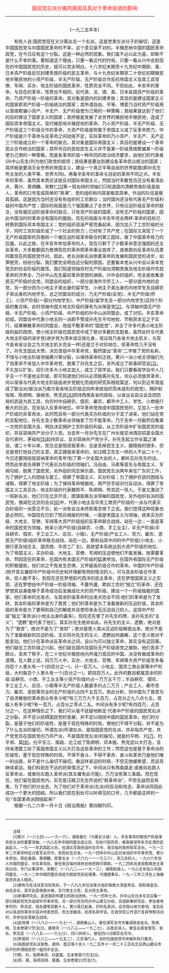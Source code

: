 <center><FONT style="FONT-SIZE: 12pt" COLOR="#FF6666"><B>国民党右派分离的原因及其对于革命前途的影响</B></center></FONT>
<HR color="#EE9B73" size="1" width="94%">
<BR>
<center>(一九二五年冬)</center>
<BR>
　　有些人说:国民党现在又分离出去一个右派，这是党里左派分子的操切，这是中国国民党与中国国民革命的不幸。这个意见是不对的。半殖民地中国的国民革命政党，在今日应有这个分裂。这是一种必然的现象。我们虽不必以此为喜，却断不是什么不幸的事。要知道这个理由，只要一看近代的时局，只要一看从兴中会到现在的中国国民党的历史，就可以完全明白。十八世纪末期至十九世纪中期欧、美、日本资产阶级反抗封建贵族阶级的民主革命，与十九世纪末期至二十世纪初期殖民地半殖民地的小资产阶级、半无产阶级、无产阶级合作反抗帝国主义及其工具官僚、军阀、买办、地主阶级的国民革命，性质完全不同。不但如此，辛亥年的革命，与现在的革命，性质也不相同。前代英、法、德、美、日本各国资产阶级的革命，乃资产阶级一阶级的革命。其对象是国内的封建贵族；其目的是建设国家主义的国家即资产阶级一阶级统治的国家；其所谓自由、平等、博爱乃当时资产阶级用以笼络欺骗小资产、半无产、无产阶级使为己用的一种策略；其结果是达到了他们的目的建设了国家主义的国家；其终极是发展了全世界的殖民地半殖民地，造成了国际资本帝国主义。现代殖民地半殖民地的革命，乃小资产阶级、半无产阶级、无产阶级这三个阶级合作的革命，大资产阶级是附属于帝国主义成了反革命势力，中产阶级是介于革命与反革命之间动摇不定，实际革命的乃小资产、半无产、无产这三个阶级成立的一个革命的联合。其对象是国际帝国主义；其目的是建设一个革命民众合作统治的国家；其所号召的民权民生主义并不是某一阶级笼络欺骗某一阶级使为己用的一种策略，而是各革命阶级一种共同的政治经济要求，由他们的代表者(孙中山先生)列为他们政党的纲领；其结果是要达到建设各革命民众统治的国家；其终极是要消灭全世界的帝国主义，建设一个真正平等自由的世界联盟(即孙先生所主张的人类平等、世界大同)。再看辛亥年的革命与目前的革命不同之点。辛亥年的革命，虽然其本质应该是反对国际帝国主义，然因当时多数党员还没有看清此点，黄兴、章炳麟、宋教仁<a href="#tail">[1]</a>等一班右倾的领袖们只知道国内清朝贵族阶级是敌人，革命的口号变成简单的“排满”，党的组织和内容是极其简单，作战的队伍是极其孤弱。这是因为当时还没有有组织的工农群众；当时国内还没有代表无产阶级利益的中国共产党；国际的局面是几个强国霸占了全世界，只有压迫阶级反革命的联合，没有被压迫阶级革命的联合，只有资产阶级的国家，没有无产阶级的国家，因此中国当时的革命没有国际的援助。现在的局面与辛亥年完全两样:革命的目标已转换到国际资本帝国主义；党的组织逐渐严密完备起来，因为加入了工农阶级的分子，同时工农阶级形成了一个社会的势力；已经有了共产党；在国际又突现了一个无产阶级国家的苏俄和一个被压迫阶级革命联合的第三国际，做了中国革命有力的后援。以此之故，在辛亥年参加革命的人，现在只剩下了少数革命意志强固的还主张革命，大多数都因为畏惧现在的革命把革命事业放弃了，或者跑向反革命队伍里同着现在的国民党作对。因此，老右派新右派依着革命的发展和国民党的进步，如笋脱壳，纷纷分裂。我们要完全明白这分裂的原因，还要看本党从兴中会以来本党党员的社会阶级的属性。我们知道领袖农村无产阶级向清朝贵族及地主阶级作农民革命的洪秀全，乃孙中山先生最初革命思想的渊泉。兴中会的组织，完全是收集游民无产阶级的会党。同盟会的组织，一部分是海外华侨工人，一部分是内地的会党，另一部分则为小地主子弟出身的留学生、小地主子弟出身的内地学生及自耕农子弟出身的内地学生，总之同盟会的成分，乃无产阶级(会党)、半无产阶级(侨工)、小资产阶级(一部分内地学生)、中产阶级(留学生及一部分内地学生)这四个阶级的集合体。此时领袖中国大地主阶级的康有为派保皇党<a href="#tail">[2]</a>，与领袖中国无产阶级、半无产阶级、小资产阶级、中产阶级的孙中山派同盟会，成了对抗。辛亥革命初成，同盟会中代表小地主的一派即不赞成孙先生平均地权、节制资本见之于实行，结果解散革命的同盟会，改组不敢革命的“国民党”，并合了许多代表小地主阶级利益的政团，使小地主阶级在国民党中成了绝对多数的支配者。虽然此时与代表大地主阶级的进步党(进步党为清末谘议局化身，谘议局乃各省大地主机关，与现今各省省议会之为大地主机关完全一样)还是立于对抗地位，但革命性几乎没有了。孙先生因此大愤，决志改组中华革命党，毅然提出“革命”二字做了党的名称，不惜与小地主阶级领袖黄兴等分裂，以保持革命的正统。黄兴一派小地主领袖们为了怕革命不肯加入中华革命党，脱离了孙先生之后，另外成立了欧事研究会<a href="#tail">[3]</a>。不久加以扩张，招引许多大小地主加入，成立了政学会。我们只要看政学会中人几乎无一个不是地主阶级，即可知道他们何以必须脱离孙先生，何以必须放弃革命，何以渐渐与代表大地主阶级由进步党蜕化而成的研究系相视莫逆，何以到近年竟组成了联治派(联治派乃南方各省地主阶级近四年来欲组织而未成形的政党)，拥护赵恒惕、陈炯明、唐继尧、熊克武<a href="#tail">[4]</a>把持西南各省的政权，以省议会县议会及团防局的武装为其工具，向农村中自耕农、佃农、雇农，都市中工人、学生、小商施行极大的压迫，完全站入反革命地位。中华革命党改成中国国民党时，又加入一批中产阶级的非革命派，此时而且有一部分代表买办阶级的分子混了进来，他们站在党的支配地位，孙先生及少数革命派领袖拿了仍不能革命。乃于去年一月毅然召集第一次党的全国大会，明白决定拥护工农阶级的利益，从工农阶级中扩张国民党的组织，并且容纳共产派分子入党。当去年一月孙先生在广州长堤亚洲酒店招宴全国大会代表时，茅祖权<a href="#tail">[5]</a>起持异议，反对容纳共产党分子。孙先生起立作长篇之演说，谓二十年以来，党员总是阻挠我革命，总是丢掉民生主义，跟随我的很多，但总是想打他自己的主意，真正跟我来革命的，如汪精卫先生一样的人不出二十个，今日还要阻挠我容纳革命的青年!到了第一次全国大会的人，都听见孙先生的话。然而此举首先得罪了代表买办阶级的领袖们，冯自由、马素等首先与帝国主义、军阀勾结，脱离了国民党，另外组织同志俱乐部。国民党左派两年来在广东的工作，为了拥护工人的团结与罢工，得罪了帝国主义、买办阶级；为了拥护农民的团结与减租，得罪了地主阶级；为了保持革命根据地，用严厉手段对付反动派，得罪了帝国主义工具买办、地主阶级的代表魏邦平、陈炯明、熊克武一班人。于是又激动了一班新右派，他们已在北京开会，图谋脱离左派领袖的国民党，另外组织右派的国民党。惟闻在北京的会议<a href="#tail">[6]</a>中，代表小地主及华资工商资产阶级的一派与代表买办阶级的一派意见不合，前一派有会议未终即离京南下之说。我们觉得这种现象也是必然的。中国现在已到了短兵相接的时候，一面是帝国主义为领袖，统率买办阶级、大地主、官僚、军阀等大资产阶级组织反革命联合战线，站在一边；一面是革命的国民党为领袖，统率小资产阶级(自耕农、小商、手工业主)，半无产阶级(半自耕农、佃农、手工业工人、店员、小贩)，无产阶级(产业工人、苦力、雇农、游民无产阶级)组织革命联合战线，站在一边。那些站其中间的中产阶级(小地主、小银行家及钱庄主、国货商、华资工厂主)，其欲望本系欲达到大资产阶级的地位，为了帝国主义、买办阶级、大地主、官僚、军阀的压迫使他们不能发展，故需要革命。然因现在的革命，在国内有本国无产阶级的猛勇参加，在国外有国际无产阶级的积极援助，他们对之不免发生恐惧，又怀疑各阶级合作的革命。中国的中产阶级(除开其左翼即中产阶级中历史和环境都有特别情况的人，可与其余阶级合作革命，但人数不多)，到现在还在梦想前代西洋的民主革命，还在梦想国家主义之实现，还在梦想由中产阶级一阶级领袖、不要外援、欺抑工农的“独立”的革命，还在梦想其自身能够于革命成功后发展成壮大的资产阶级，建设一个一阶级独裁的国家。他们革命的出发点，与其余阶级革命的出发点完全不同:他们的革命是为了发财，其余阶级的革命是为了救苦；他们的革命是为了准备做新的压迫阶级，其余阶级的革命是为了要得到自己的解放并且使将来永无压迫自己的人。这班中产阶级“独立”革命派(小地主出身的最多)，现在还在冒了孙先生的牌，说孙先生的“主义”、“遗教”是代表了他们。其实孙先生绝非如此。孙先生的主义、遗教，绝对是为了“救苦”，绝对不是为了“发财”；绝对是使人类从压迫阶级解放出来，绝对不是为了准备做新的压迫阶级。无论将孙先生的主义、遗教如何曲解，这个意义绝对不能变动。他们介在革命派反革命派之间，自以为可以独立革命，其实没有这回事。他们疑忌工农阶级之兴起，他们疑忌国内及国际无产阶级政党之援助，他们丢弃了群众，丢弃了帮手，在二十世纪半殖民地内外强力高压的中国，决没有做成革命的道理。在人数上说，四万万人中，买办、大地主、官僚、军阀等大资产阶级至多每四百个人里头有一个(四百分之一)，计一百万人。小地主、国货工商业家等中产阶级，大约每百个人里头有一个(百分之一)，即四百万人。此外的数目都属其余的阶级:自耕农、小商、手工业主等小资产阶级约占一万万五千万；半自耕农、佃农、手工业工人、店员、小贩等半无产阶级人数最多约占二万万；产业工人、都市苦力、雇农、游民等完全的无产阶级约占四千五百万。依此分析，则中国为了救苦为了自求解放的革命民众有多少呢?有三万万九千五百万，占百分之九八点七五。其敌人有多少呢?有一百万，占百分之零点二五。中间派有多少呢?有四百万，占百分之一。在这种情形之下，我们可以毫不犹疑地断定:代表中产阶级的国民党右派之分裂，并不足以妨碍国民党的发展，并不足以阻挠中国的国民革命。他们的分裂，是基于他们的阶级性，是基于现在特殊的时局，使他们不得不分裂，并不是为了什么左派的操切。所谓左派(所谓左派，是指国民党的左派，并非指共产党，共产党党员在国民党内乃共产派，不是国民党左派)的操切，就是扫平杨、刘<a href="#tail">[7]</a>，扫平郑、莫<a href="#tail">[8]</a>，扫平东江、南路、北江给了陈炯明、邓本殷、熊克武以大打击，坚持省港罢工给了英国帝国主义以大打击这些革命的工作；然而这也是基于革命派的阶级性，基于现在特殊的时局，不得不奋斗，不得不革命，奋斗和革命乃是他们唯一的出路，并不是什么操切不操切。像这样紧迫的时局，不但无弛缓希望，而且将继续紧迫。我们料到在不远的将来情况之下，中间派只有两条路走:或者向右跑入反革命派，或者向左跑入革命派(其左翼有此可能)，万万没有第三条路。而在现在，他们留在国民党内，实在是汪精卫先生所说的“假革命派”，不但无益而且有害。为了他们的分出去，为了他们对于革命派(左派)的反动和攻击，革命派将因此成功一个更大的团结。所以我们现在到处可以听得见的口号，几乎都是这样的一句:“全国革命派团结起来!”
<BR>
　　根据一九二六年一月十日《政治周报》第四期刊印。
<BR>
　　<hr><a name="tail"></a>    <FONT style="FONT-SIZE: 9pt">
<BR>
　　注释
<BR>
　　[1]黄兴（一八七四——一九一六），湖南善化（今属长沙县）人。辛亥革命时期资产阶级革命民主派的重要领袖。一九○五年中国同盟会成立后，任执行部庶务，曾直接领导多次反清的武装起义。一九一一年武昌起义后，任湖北军政府战时总司令、南京临时政府陆军总长。一九一三年二次革命时任讨袁军总司令，失败后去日本。一九一四年孙中山在日本组织中华革命党，黄兴未参加，转赴美国。章炳麟，即章太炎（一八六九一一一九三六），浙江余杭人。一九○六年加入中国同盟会，辛亥革命后，曾任南京临时政府总统府顾问等职。一九二四年后逐渐脱离民主革命运动，专门从事讲学。宋教仁（一八八二——一九一三），湖南桃源人。一九○五年加入中国同盟会，一九一二年中国同盟会改组为国民党后任理事、代理理事长。一九一三年三月在上海被袁世凯派人暗杀。
<BR>
　　[2]康有为在戊戌变法失败后，于一八九九年在加拿大组织保救大清皇帝会，简称保皇会，自任会长。其宗旨是保救光绪，实行君主立宪，反对民主革命。
<BR>
　　[3]欧事研究会，是民国初年建立的政治团体。一九一四年七月，孙中山在日本东京召集一部分国民党党员组成中华革命党。另一部分党员同孙中山意见分歧，另组欧事研究会，参加者有李烈钧、熊克武、钮永建等百数十人。黄兴虽已赴美，仍列名其间，会员隐以他为首领。该会反对以急进的革命手段对待袁世凯，而主张缓进。后改名政学会。在袁世凯公开进行复辟帝制活动时，亦参加反袁联合战线。
<BR>
　　[4]赵恒惕（一八八○——一九七一），湖南衡山人。曾任湘军总司令兼湖南省省长。陈炯明，见本卷第17页注[2]。唐继尧（一八八三——一九二七），云南会泽人。曾任云南省督军、省长。熊克武（一八八五——一九七○），四川井研人。曾任四川讨贼军总司令。
<BR>
　　[5]茅祖权（一八八三——一九五二），江苏海门人。当时任国民党中央候补执行委员。
<BR>
　　[6]指国民党右派邹鲁、谢持、居正等十余人一九二五年十一月二十三日在北京西山碧云寺召开的所谓国民党一届四中全会。
<BR>
　　[7]杨、刘，指杨希闵、刘震寰。见本卷第17页注[3]。
<BR>
　　[8]郑、莫，指郑润琦、莫雄。见本卷第23页注[7]。
<BR>
</FONT>
<HR color="#EE9B73" size="1" width="94%">


